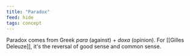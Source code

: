 ```yaml
---
title: "Paradox"
feed: hide
tags: concept
---
```


Paradox comes from Greek _para_ (against) + _doxa_ (opinion). For [[Gilles Deleuze]], it's the reversal of good sense and common sense. 